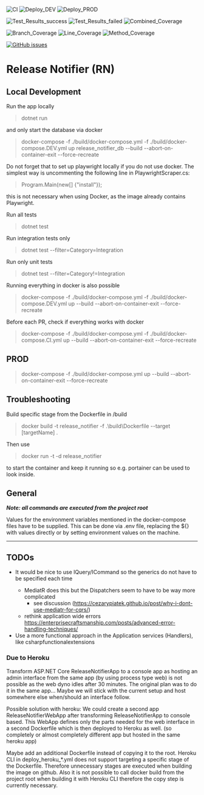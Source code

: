 ![CI](https://github.com/leherv/ReleaseNotifier/actions/workflows/build.yml/badge.svg)
![Deploy_DEV](https://github.com/leherv/ReleaseNotifier/actions/workflows/deploy_heroku_DEV.yml/badge.svg)
![Deploy_PROD](https://github.com/leherv/ReleaseNotifier/actions/workflows/deploy_PROD.yml/badge.svg)

![Test_Results_success](https://img.shields.io/endpoint?url=https://gist.githubusercontent.com/leherv/f3101ad56d43a3586c957e2d6a36e458/raw/testresult_success.json&color=brightgreen)
![Test_Results_failed](https://img.shields.io/endpoint?url=https://gist.githubusercontent.com/leherv/f3101ad56d43a3586c957e2d6a36e458/raw/testresult_failed.json)
![Combined_Coverage](https://gist.githubusercontent.com/leherv/f3101ad56d43a3586c957e2d6a36e458/raw/8b55a6bd21ca1244e61786fb9610161843249c93/badge_combined.svg)

![Branch_Coverage](https://gist.githubusercontent.com/leherv/f3101ad56d43a3586c957e2d6a36e458/raw/8b55a6bd21ca1244e61786fb9610161843249c93/badge_branchcoverage.svg)
![Line_Coverage](https://gist.githubusercontent.com/leherv/f3101ad56d43a3586c957e2d6a36e458/raw/8b55a6bd21ca1244e61786fb9610161843249c93/badge_linecoverage.svg)
![Method_Coverage](https://gist.githubusercontent.com/leherv/f3101ad56d43a3586c957e2d6a36e458/raw/8b55a6bd21ca1244e61786fb9610161843249c93/badge_methodcoverage.svg)

[![GitHub issues](https://img.shields.io/github/issues/leherv/ReleaseNotifier)](https://github.com/leherv/ReleaseNotifier/issues)

# Release Notifier (RN)

## Local Development
Run the app locally
> dotnet run

and only start the database via docker 
> docker-compose -f ./build/docker-compose.yml -f ./build/docker-compose.DEV.yml up release_notifier_db --build --abort-on-container-exit --force-recreate

Do not forget that to set up playwright locally if you do not use docker. The simplest way is uncommenting the following line in PlaywrightScraper.cs:
> Program.Main(new[] {"install"});

this is not necessary when using Docker, as the image already contains Playwright.

Run all tests
> dotnet test

Run integration tests only
> dotnet test --filter=Category=Integration

Run only unit tests
> dotnet test --filter=Category!=Integration

Running everything in docker is also possible
> docker-compose -f ./build/docker-compose.yml -f ./build/docker-compose.DEV.yml up --build --abort-on-container-exit --force-recreate

Before each PR, check if everything works with docker
> docker-compose -f ./build/docker-compose.yml -f ./build/docker-compose.CI.yml up --build --abort-on-container-exit --force-recreate


## PROD
> docker-compose -f ./build/docker-compose.yml up --build --abort-on-container-exit --force-recreate


## Troubleshooting
Build specific stage from the Dockerfile in /build
> docker build -t release_notifier -f .\build\Dockerfile --target [targetName] .

Then use
> docker run -t -d release_notifier

to start the container and keep it running so e.g. portainer can be used to look inside.


## General 
***Note: all commands are executed from the project root***

Values for the environment variables mentioned in the docker-compose files have to be supplied. This can be done via .env file, replacing
the ${} with values directly or by setting environment values on the machine.

___
## TODOs
* It would be nice to use IQuery<TQueryResult>/ICommand<TCommandResult> so the generics do not have to be specified each time
  * MediatR does this but the Dispatchers seem to have to be way more complicated
    * see discussion (https://cezarypiatek.github.io/post/why-i-dont-use-mediatr-for-cqrs/)
  * rethink application wide errors https://enterprisecraftsmanship.com/posts/advanced-error-handling-techniques/
* Use a more functional approach in the Application services (Handlers), like csharpfunctionalextensions

### Due to Heroku
Transform ASP.NET Core ReleaseNotifierApp to a console app as hosting an admin interface from the same app (by using process type web) is not possible as the 
web dyno idles after 30 minutes. The original plan was to do it in the same app... Maybe we will stick with the current setup and host somewhere else when/should
an interface follow.

Possible solution with heroku: We could create a second app ReleaseNotifierWebApp after transforming ReleaseNotifierApp to console based. This WebApp 
defines only the parts needed for the web interface in a second Dockerfile which is then deployed to Heroku as well. (so completely or almost completely different app but hosted in the same heroku app)

Maybe add an additional Dockerfile instead of copying it to the root. Heroku CLI in deploy_heroku_*.yml does not
support targeting a specific stage of the Dockerfile. Therefore unnecessary stages are executed when building the image
on github. Also it is not possible to call docker build from the project root when building it with Heroku CLI therefore
the copy step is currently necessary.

